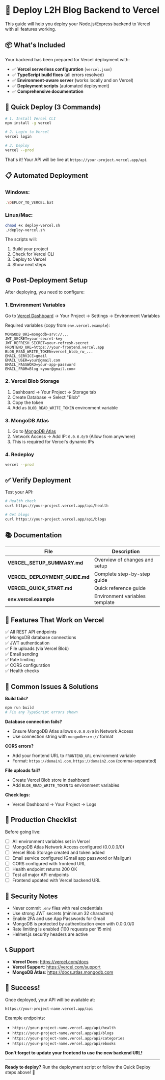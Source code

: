 # 🚀 Deploy L2H Blog Backend to Vercel

This guide will help you deploy your Node.js/Express backend to Vercel with all features working.

## 📦 What's Included

Your backend has been prepared for Vercel deployment with:

- ✅ **Vercel serverless configuration** (`vercel.json`)
- ✅ **TypeScript build fixes** (all errors resolved)
- ✅ **Environment-aware server** (works locally and on Vercel)
- ✅ **Deployment scripts** (automated deployment)
- ✅ **Comprehensive documentation**

## 🚀 Quick Deploy (3 Commands)

```bash
# 1. Install Vercel CLI
npm install -g vercel

# 2. Login to Vercel
vercel login

# 3. Deploy
vercel --prod
```

That's it! Your API will be live at `https://your-project.vercel.app/api`

## 📋 Automated Deployment

### Windows:
```bash
.\DEPLOY_TO_VERCEL.bat
```

### Linux/Mac:
```bash
chmod +x deploy-vercel.sh
./deploy-vercel.sh
```

The scripts will:
1. Build your project
2. Check for Vercel CLI
3. Deploy to Vercel
4. Show next steps

## ⚙️ Post-Deployment Setup

After deploying, you need to configure:

### 1. Environment Variables
Go to [Vercel Dashboard](https://vercel.com/dashboard) → Your Project → Settings → Environment Variables

Required variables (copy from `env.vercel.example`):
```env
MONGODB_URI=mongodb+srv://...
JWT_SECRET=your-secret-key
JWT_REFRESH_SECRET=your-refresh-secret
FRONTEND_URL=https://your-frontend.vercel.app
BLOB_READ_WRITE_TOKEN=vercel_blob_rw_...
EMAIL_SERVICE=gmail
EMAIL_USER=your@gmail.com
EMAIL_PASSWORD=your-app-password
EMAIL_FROM=Blog <your@gmail.com>
```

### 2. Vercel Blob Storage
1. Dashboard → Your Project → Storage tab
2. Create Database → Select "Blob"
3. Copy the token
4. Add as `BLOB_READ_WRITE_TOKEN` environment variable

### 3. MongoDB Atlas
1. Go to [MongoDB Atlas](https://cloud.mongodb.com)
2. Network Access → Add IP: `0.0.0.0/0` (Allow from anywhere)
3. This is required for Vercel's dynamic IPs

### 4. Redeploy
```bash
vercel --prod
```

## ✅ Verify Deployment

Test your API:

```bash
# Health check
curl https://your-project.vercel.app/api/health

# Get blogs
curl https://your-project.vercel.app/api/blogs
```

## 📚 Documentation

| File | Description |
|------|-------------|
| **VERCEL_SETUP_SUMMARY.md** | Overview of changes and setup |
| **VERCEL_DEPLOYMENT_GUIDE.md** | Complete step-by-step guide |
| **VERCEL_QUICK_START.md** | Quick reference guide |
| **env.vercel.example** | Environment variables template |

## 🔄 Features That Work on Vercel

✅ All REST API endpoints  
✅ MongoDB database connections  
✅ JWT authentication  
✅ File uploads (via Vercel Blob)  
✅ Email sending  
✅ Rate limiting  
✅ CORS configuration  
✅ Health checks  

## 🐛 Common Issues & Solutions

**Build fails?**
```bash
npm run build
# Fix any TypeScript errors shown
```

**Database connection fails?**
- Ensure MongoDB Atlas allows `0.0.0.0/0` in Network Access
- Use connection string with `mongodb+srv://` format

**CORS errors?**
- Add your frontend URL to `FRONTEND_URL` environment variable
- Format: `https://domain1.com,https://domain2.com` (comma-separated)

**File uploads fail?**
- Create Vercel Blob store in dashboard
- Add `BLOB_READ_WRITE_TOKEN` to environment variables

**Check logs:**
- Vercel Dashboard → Your Project → Logs

## 🎯 Production Checklist

Before going live:

- [ ] All environment variables set in Vercel
- [ ] MongoDB Atlas Network Access configured (0.0.0.0/0)
- [ ] Vercel Blob Storage created and token added
- [ ] Email service configured (Gmail app password or Mailgun)
- [ ] CORS configured with frontend URL
- [ ] Health endpoint returns 200 OK
- [ ] Test all major API endpoints
- [ ] Frontend updated with Vercel backend URL

## 🔐 Security Notes

- Never commit `.env` files with real credentials
- Use strong JWT secrets (minimum 32 characters)
- Enable 2FA and use App Passwords for Gmail
- MongoDB is protected by authentication even with 0.0.0.0/0
- Rate limiting is enabled (100 requests per 15 min)
- Helmet.js security headers are active

## 📞 Support

- **Vercel Docs**: https://vercel.com/docs
- **Vercel Support**: https://vercel.com/support
- **MongoDB Atlas**: https://docs.atlas.mongodb.com

## 🎉 Success!

Once deployed, your API will be available at:

```
https://your-project-name.vercel.app/api
```

Example endpoints:
- `https://your-project-name.vercel.app/api/health`
- `https://your-project-name.vercel.app/api/blogs`
- `https://your-project-name.vercel.app/api/categories`
- `https://your-project-name.vercel.app/api/ebooks`

**Don't forget to update your frontend to use the new backend URL!**

---

**Ready to deploy?** Run the deployment script or follow the Quick Deploy steps above! 🚀

